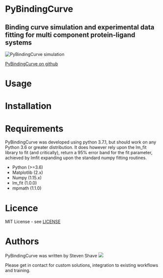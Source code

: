 # PyBindingCurve
Binding curve simulation and experimental data fitting for multi component protein-ligand systems
--

![PyBindingCurve simulation](https://raw.githubusercontent.com/stevenshave/pybindingcurve/master/pybindingcurve_logo.png "Breaking a dimer")

[PyBindingCurve on github](https://github.com/stevenshave/pybindingcurve)

# Usage

# Installation


# Requirements
PyBindingCurve was developed using python 3.7.1, but should work on any Python 3.6 or greater distribution.  It does however rely upon the lm_fit library to fit (and critically), return a 95% error band for the fit parameter, achieved by lmfit expanding upon the standard numpy fitting routines.
* Python (>=3.6)
* Matplotlib (2.x)
* Numpy (1.15.x)
* lm_fit (1.0.0)
* mpmath (1.1.0)

# Licence
MIT License - see 
[LICENSE](LICENSE)


# Authors
PyBindingCurve was written by Steven Shave 
![](https://raw.githubusercontent.com/stevenshave/pybindingcurve/master/email-address-image.gif)


Please get in contact for custom solutions, integration to existing workflows and training.


